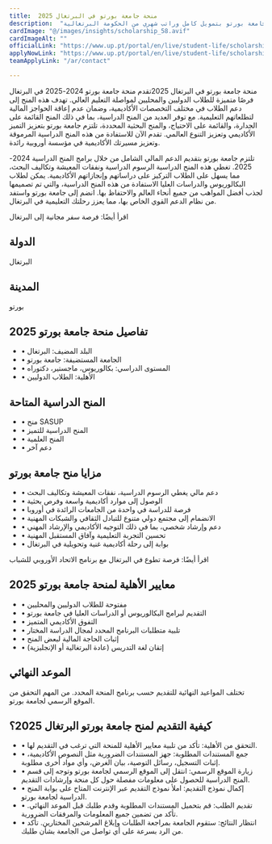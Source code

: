 ```yaml
---
title:  منحة جامعة بورتو في البرتغال 2025 
description:  "منحة ممولة بالكامل من حكومة البرتغال للطلاب من جميع الدول في جامعة بورتو بتمويل كامل وراتب شهري من الحكومة البرتغالية." 
cardImage: "@/images/insights/scholarship_58.avif" 
cardImageAlt: "" 
officialLink: "https://www.up.pt/portal/en/live/student-life/scholarships-and-funding/" 
applyNowLink: "https://www.up.pt/portal/en/live/student-life/scholarships-and-funding/" 
teamApplyLink: "/ar/contact"

---
```


منحة جامعة بورتو في البرتغال 2025تقدم منحة جامعة بورتو 2024-2025 في البرتغال فرصًا متميزة للطلاب الدوليين والمحليين لمواصلة التعليم العالي. تهدف هذه المنح إلى دعم الطلاب في مختلف التخصصات الأكاديمية، وضمان عدم إعاقة الحواجز المالية لتطلعاتهم التعليمية. مع توفر العديد من المنح الدراسية، بما في ذلك المنح القائمة على الجدارة، والقائمة على الاحتياج، والمنح البحثية المحددة، تلتزم جامعة بورتو بتعزيز التميز الأكاديمي وتعزيز التنوع العالمي. تقدم الآن للاستفادة من هذه المنح الدراسية المرموقة وتعزيز مسيرتك الأكاديمية في مؤسسة أوروبية رائدة.

تلتزم جامعة بورتو بتقديم الدعم المالي الشامل من خلال برامج المنح الدراسية 2024-2025. تغطي هذه المنح الدراسية الرسوم الدراسية ونفقات المعيشة وتكاليف البحث، مما يسهل على الطلاب التركيز على دراساتهم وإنجازاتهم الأكاديمية. يمكن لطلاب البكالوريوس والدراسات العليا الاستفادة من هذه المنح الدراسية، والتي تم تصميمها لجذب أفضل المواهب من جميع أنحاء العالم والاحتفاظ بها. انضم إلى جامعة بورتو واستفد من نظام الدعم القوي الخاص بها، مما يعزز رحلتك التعليمية في البرتغال.

اقرأ أيضًا: فرصة سفر مجانية إلى البرتغال

## الدولة

البرتغال

## المدينة

بورتو

## تفاصيل منحة جامعة بورتو 2025

- • البلد المضيف: البرتغال
- • الجامعة المستضيفة: جامعة بورتو
- • المستوى الدراسي: بكالوريوس، ماجستير، دكتوراه
- • الأهلية: الطلاب الدوليين

## المنح الدراسية المتاحة

- • منح SASUP
- • المنح الدراسية للتميز
- • المنح العلمية
- • دعم آخر

## مزايا منح جامعة بورتو

- • دعم مالي يغطي الرسوم الدراسية، نفقات المعيشة وتكاليف البحث
- • الوصول إلى موارد أكاديمية واسعة وفرص بحثية
- • فرصة للدراسة في واحدة من الجامعات الرائدة في أوروبا
- • الانضمام إلى مجتمع دولي متنوع للتبادل الثقافي والشبكات المهنية
- • دعم وإرشاد شخصي، بما في ذلك التوجيه الأكاديمي والإرشاد المهني
- • تحسين التجربة التعليمية وآفاق المستقبل المهنية
- • بوابة إلى رحلة أكاديمية غنية وتحويلية في البرتغال

اقرأ أيضًا: فرصة تطوع في البرتغال مع برنامج الاتحاد الأوروبي للشباب

## معايير الأهلية لمنحة جامعة بورتو 2025

- • مفتوحة للطلاب الدوليين والمحليين
- • التقديم لبرامج البكالوريوس أو الدراسات العليا في جامعة بورتو
- • التفوق الأكاديمي المتميز
- • تلبية متطلبات البرنامج المحدد لمجال الدراسة المختار
- • إثبات الحاجة المالية لبعض المنح
- • إتقان لغة التدريس (عادة البرتغالية أو الإنجليزية)

## الموعد النهائي

تختلف المواعيد النهائية للتقديم حسب برنامج المنحة المحدد. من المهم التحقق من الموقع الرسمي لجامعة بورتو.

## كيفية التقديم لمنح جامعة بورتو البرتغال 2025؟

- • التحقق من الأهلية: تأكد من تلبية معايير الأهلية للمنحة التي ترغب في التقديم لها.
- • جمع المستندات المطلوبة: جهز المستندات الضرورية مثل النصوص الأكاديمية، إثبات التسجيل، رسائل التوصية، بيان الغرض، وأي مواد أخرى مطلوبة.
- • زيارة الموقع الرسمي: انتقل إلى الموقع الرسمي لجامعة بورتو وتوجه إلى قسم المنح الدراسية للحصول على معلومات مفصلة حول كل منحة وإرشادات التقديم.
- • إكمال نموذج التقديم: املأ نموذج التقديم عبر الإنترنت المتاح على بوابة المنح الدراسية لجامعة بورتو.
- • تقديم الطلب: قم بتحميل المستندات المطلوبة وقدم طلبك قبل الموعد النهائي. تأكد من تضمين جميع المعلومات والمرفقات الضرورية.
- • انتظار النتائج: ستقوم الجامعة بمراجعة الطلبات وإبلاغ المرشحين المختارين. تأكد من الرد بسرعة على أي تواصل من الجامعة بشأن طلبك.

